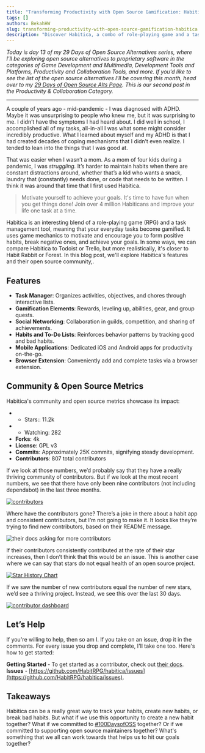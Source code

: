 ```yaml
---
title: "Transforming Productivity with Open Source Gamification: Habitica"
tags: []
authors: BekahHW
slug: transforming-productivity-with-open-source-gamification-habitica
description: "Discover Habitica, a combo of role-playing game and a task manager designed to help you build positive habits, break negatives ones, and achieve your goals. Explore its features, community, and open-source potential while learning how you can contribute to its growth."
---
```

*Today is day 13 of my 29 Days of Open Source Alternatives series, where I'll be exploring open source alternatives to proprietary software in the categories of Game Development and Multimedia, Development Tools and Platforms, Productivity and Collaboration Tools, and more. If you'd like to see the list of the open source alternatives I'll be covering this month, head over to my [29 Days of Open Source Alts Page](https://oss.fyi/oss-alts). This is our second post in the Productivity & Collaboration Category.* 

<hr/>

A couple of years ago - mid-pandemic - I was diagnosed with ADHD. Maybe it was unsurprising to people who knew me, but it was surprising to me. I didn’t have the symptoms I had heard about. I did well in school, I accomplished all of my tasks, all-in-all I was what some might consider incredibly productive. What I learned about myself and my ADHD is that I had created decades of coping mechanisms that I didn’t even realize. I tended to lean into the things that I was good at. 

<!-- truncate -->


That was easier when I wasn’t a mom. As a mom of four kids during a pandemic, I was *struggling.* It’s harder to maintain habits when there are constant distractions around, whether that’s a kid who wants a snack, laundry that (constantly) needs done, or code that needs to be written. I think it was around that time that I first used Habitica. 

> Motivate yourself to achieve your goals. It's time to have fun when you get things done! Join over 4 million Habiticans and improve your life one task at a time.

Habitica is an interesting blend of a role-playing game (RPG) and a task management tool, meaning that your everyday tasks become gamified. It uses game mechanics to motivate and encourage you to form positive habits, break negative ones, and achieve your goals. In some ways, we can compare Habitica to Todoist or Trello, but more realistically, it's closer to Habit Rabbit or Forest. In this blog post, we'll explore Habitica's features and their open source community,.

## Features

- **Task Manager**: Organizes activities, objectives, and chores through interactive lists.
- **Gamification Elements**: Rewards, leveling up, abilities, gear, and group quests.
- **Social Networking**: Collaboration in guilds, competition, and sharing of achievements.
- **Habits and To-Do Lists**: Reinforces behavior patterns by tracking good and bad habits.
- **Mobile Applications**: Dedicated iOS and Android apps for productivity on-the-go.
- **Browser Extension**: Conveniently add and complete tasks via a browser extension.

## Community & Open Source Metrics

Habitica's community and open source metrics showcase its impact:

- - Stars:: 11.2k
- - Watching: 282
- **Forks**: 4k
- **License**: GPL v3
- **Commits**: Approximately 25K commits, signifying steady development.
- **Contributors**: 807 total contributors

If we look at those numbers, we’d probably say that they have a really thriving community of contributors. But if we look at the most recent numbers, we see that there have only been nine contributors (not including dependabot) in the last three months. 


[![contributors](https://dev-to-uploads.s3.amazonaws.com/uploads/articles/r46kzxo17yefrj2da2rm.png)](https://app.opensauced.pizza/pages/BekahHW/1200/contributors?range=30)

Where have the contributors gone? There’s a joke in there about a habit app and consistent contributors, but I’m not going to make it. It looks like they’re trying to find new contributors, based on their README message.

![their docs asking for more contributors](https://dev-to-uploads.s3.amazonaws.com/uploads/articles/am5melzaj9up7tqd6r2r.png)

If their contributors consistently contributed at the rate of their star increases, then I don’t think that this would be an issue. This is another case where we can say that stars do not equal health of an open source project. 

[![Star History Chart](https://api.star-history.com/svg?repos=HabitRPG/habitica&type=Date)](https://star-history.com/#HabitRPG/habitica&Date)

If we saw the number of new contributors equal the number of new stars, we’d see a thriving project. Instead, we see this over the last 30 days.

[![contributor dashboard](https://dev-to-uploads.s3.amazonaws.com/uploads/articles/a5n8cx9sfim83piesrqg.png)](https://app.opensauced.pizza/pages/BekahHW/1200/contributors?range=30)

## Let’s Help

If you're willing to help, then so am I. If you take on an issue, drop it in the comments. For every issue you drop and complete, I'll take one too. Here's how to get started:

**Getting Started** - To get started as a contributor, check out [their docs](https://github.com/HabitRPG/habitica). 
**Issues** - [https://github.com/HabitRPG/habitica/issues](https://github.com/HabitRPG/habitica/issues).

## Takeaways

Habitica can be a really great way to track your habits, create new habits, or break bad habits. But what if we use this opportunity to create a new habit together? What if we committed to [#100DaysofOSS](https://oss.fyi/100days) together? Or if we committed to supporting open source maintainers together? What's something that we all can work towards that helps us to hit our goals together?


